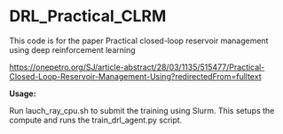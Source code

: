 # DRL_Practical_CLRM
This code is for the paper Practical closed-loop reservoir management using deep reinforcement learning

https://onepetro.org/SJ/article-abstract/28/03/1135/515477/Practical-Closed-Loop-Reservoir-Management-Using?redirectedFrom=fulltext

**Usage:**

Run lauch_ray_cpu.sh to submit the training using Slurm. This setups the compute and runs the train_drl_agent.py script.
